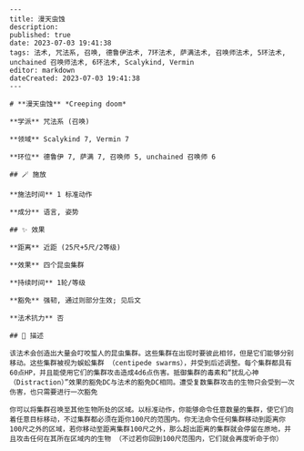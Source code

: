 
    ---
    title: 漫天虫蚀
    description: 
    published: true
    date: 2023-07-03 19:41:38
    tags: 法术, 咒法系, 召唤, 德鲁伊法术, 7环法术, 萨满法术, 召唤师法术, 5环法术, unchained 召唤师法术, 6环法术, Scalykind, Vermin
    editor: markdown
    dateCreated: 2023-07-03 19:41:38
    ---

    # **漫天虫蚀** *Creeping doom*

    **学派** 咒法系 (召唤) 

    **领域** Scalykind 7, Vermin 7

    **环位** 德鲁伊 7, 萨满 7, 召唤师 5, unchained 召唤师 6

    ## 🪄 施放

    **施法时间** 1 标准动作

    **成分** 语言, 姿势

    ## ✨ 效果  

    **距离** 近距 (25尺+5尺/2等级) 

    **效果** 四个昆虫集群 

    **持续时间** 1轮/等级 

    **豁免** 强韧, 通过则部分生效; 见后文

    **法术抗力** 否

    ## 📖 描述

    该法术会创造出大量会叮咬蜇人的昆虫集群。这些集群在出现时要彼此相邻，但是它们能够分别移动。这些集群被视为蜈蚣集群 （centipede swarms），并受到后述调整。每个集群都具有60点HP，并且能使用它们的集群攻击造成4d6点伤害。抵御集群的毒素和“扰乱心神 （Distraction）”效果的豁免DC与法术的豁免DC相同。遭受复数集群攻击的生物只会受到一次伤害，也只需要进行一次豁免

    你可以将集群召唤至其他生物所处的区域。以标准动作，你能够命令任意数量的集群，使它们向着任意目标移动，不过集群都必须在距你100尺的范围内。你无法命令任何集群移动到距离你100尺之外的区域，若你移动至距离集群100尺之外，那么超出距离的集群就会停留在原地，并且攻击任何在其所在区域内的生物 （不过若你回到100尺范围内，它们就会再度听命于你）
    